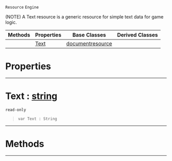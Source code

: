  `Resource` `Engine`



(NOTE) A Text resource is a generic resource for simple text data for game logic.

|Methods|Properties|Base Classes|Derived Classes|
|---|---|---|---|
| |[ Text](https://github.com/ZilchEngine/ZilchDocs/blob/master/code_reference/class_reference/textblock.markdown#text-zero-engine-documen)|[documentresource](https://github.com/ZilchEngine/ZilchDocs/blob/master/code_reference/class_reference/documentresource.markdown)| |


 #  Properties


---  
 #  Text : [string](https://github.com/ZilchEngine/ZilchDocs/blob/master/code_reference/nada_base_types/string.markdown)

 `read-only`

> 
> ``` lang=cpp, name=Nada
> var Text : String


---  
 #  Methods


---  
 

 